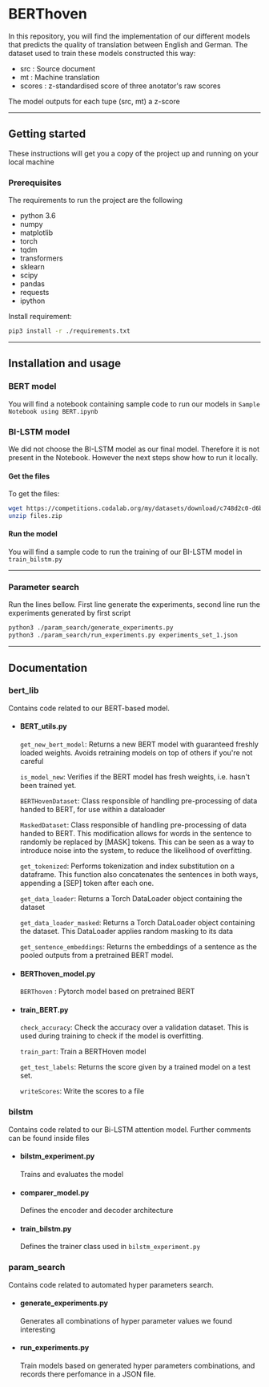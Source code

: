 # BERThoven

In this repository, you will find the implementation of our different models that predicts the quality of translation between English and German. 
The dataset used to train these models constructed this way:
- src : Source document
- mt  : Machine translation
- scores : z-standardised score of three anotator's raw scores

The model outputs for each tupe (src, mt) a z-score

---

## Getting started
These instructions will get you a copy of the project up and running on your local machine

### Prerequisites
The requirements to run the project are the following
+ python 3.6
+ numpy
+ matplotlib
+ torch
+ tqdm
+ transformers
+ sklearn
+ scipy
+ pandas
+ requests
+ ipython

Install requirement:
```bash
pip3 install -r ./requirements.txt
```

---
## Installation and usage

### BERT model
You will find a notebook containing sample code to run our models in `Sample Notebook using BERT.ipynb`

### BI-LSTM model
We did not choose the BI-LSTM model as our final model. Therefore it is not present in the Notebook. However the next steps show how to run it locally. 

#### Get the files
To get the files:
```bash
wget https://competitions.codalab.org/my/datasets/download/c748d2c0-d6be-4e36-9f12-ca0e88819c4d -O files.zip
unzip files.zip
```
#### Run the model
You will find a sample code to run the training of our BI-LSTM model in `train_bilstm.py`

---

### Parameter search
Run the lines bellow. First line generate the experiments, second line run the experiments generated by first script

```bash
python3 ./param_search/generate_experiments.py
python3 ./param_search/run_experiments.py experiments_set_1.json
```
---


## Documentation

### bert_lib
Contains code related to our BERT-based model.

- #### BERT_utils.py
  `get_new_bert_model`: Returns a new BERT model with guaranteed freshly loaded weights. Avoids retraining models on top of others if you're not careful

  `is_model_new`: Verifies if the BERT model has fresh weights, i.e. hasn't been trained yet.

  `BERTHovenDataset`: Class responsible of handling pre-processing of data handed to BERT, for use within a dataloader

  `MaskedDataset`: Class responsible of handling pre-processing of data handed to BERT. This modification allows for words in the sentence to randomly be replaced by [MASK] tokens. This can be seen as a way to introduce noise into the system, to reduce the likelihood of overfitting.

  `get_tokenized`: Performs tokenization and index substitution on a dataframe. This function also concatenates the sentences in both ways, appending a [SEP] token after each one.

  `get_data_loader`: Returns a Torch DataLoader object containing the dataset

  `get_data_loader_masked`: Returns a Torch DataLoader object containing the dataset. This DataLoader applies random masking to its data

  `get_sentence_embeddings`: Returns the embeddings of a sentence as the pooled outputs from a pretrained BERT model.


- #### BERThoven_model.py
  `BERThoven` : Pytorch model based on pretrained BERT
  
- #### train_BERT.py
  `check_accuracy`: Check the accuracy over a validation dataset. This is used during training to check if the model is overfitting.

  `train_part`: Train a BERTHoven model

  `get_test_labels`: Returns the score given by a trained model on a test set.

  `writeScores`: Write the scores to a file


### bilstm
Contains code related to our Bi-LSTM attention model. Further comments can be found inside files

- #### bilstm_experiment.py
  Trains and evaluates the model

- #### comparer_model.py
  Defines the encoder and decoder architecture

- #### train_bilstm.py
  Defines the trainer class used in `bilstm_experiment.py`

### param_search
Contains code related to automated hyper parameters search.
- #### generate_experiments.py
  Generates all combinations of hyper parameter values we found interesting

- #### run_experiments.py
  Train models based on generated hyper parameters combinations, and records there perfomance in a JSON file.
